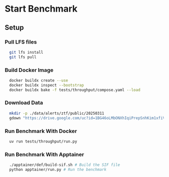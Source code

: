 # Start Benchmark

## Setup

### Pull LFS files
```bash
  git lfs install
  git lfs pull
```

### Build Docker Image
```bash
  docker buildx create --use
  docker buildx inspect --bootstrap
  docker buildx bake -f tests/throughput/compose.yaml --load
```

### Download Data
```bash
  mkdir -p ./data/alerts/ztf/public/20250311
  gdown "https://drive.google.com/uc?id=1BG46oLMbONXhIqiPrepSnhKim1xfiVbB" -O ./data/alerts/kowalski.NED.json.gz
```

### Run Benchmark With Docker
```bash
  uv run tests/throughput/run.py
```

### Run Benchmark With Apptainer
```bash
  ./apptainer/def/build-sif.sh # Build the SIF file
  python apptainer/run.py # Run the benchmark
```
